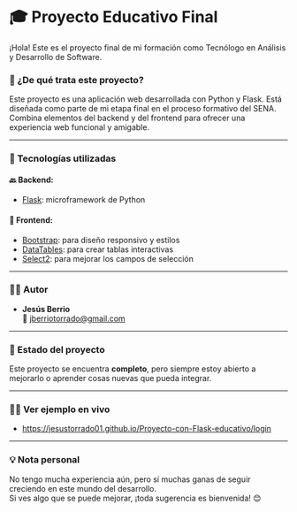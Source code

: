 # 🎓 Proyecto Educativo Final

¡Hola! Este es el proyecto final de mi formación como Tecnólogo en Análisis y Desarrollo de Software.  

### 🧠 ¿De qué trata este proyecto?
Este proyecto es una aplicación web desarrollada con Python y Flask. Está diseñada como parte de mi etapa final en el proceso formativo del SENA.  
Combina elementos del backend y del frontend para ofrecer una experiencia web funcional y amigable.

---

### 🔧 Tecnologías utilizadas

#### 🔙 Backend:
- [Flask](https://flask.palletsprojects.com/): microframework de Python

#### 🎨 Frontend:
- [Bootstrap](https://getbootstrap.com/): para diseño responsivo y estilos
- [DataTables](https://datatables.net/): para crear tablas interactivas
- [Select2](https://select2.org/): para mejorar los campos de selección

---

### 👨‍💻 Autor
- **Jesús Berrio**  
📧 jberriotorrado@gmail.com

---

### 🚧 Estado del proyecto
Este proyecto se encuentra **completo**, pero siempre estoy abierto a mejorarlo o aprender cosas nuevas que pueda integrar.

---

### 😵‍💫 Ver ejemplo en vivo
- https://jesustorrado01.github.io/Proyecto-con-Flask-educativo/login

---

### 💡 Nota personal
No tengo mucha experiencia aún, pero sí muchas ganas de seguir creciendo en este mundo del desarrollo.  
Si ves algo que se puede mejorar, ¡toda sugerencia es bienvenida! 😊
